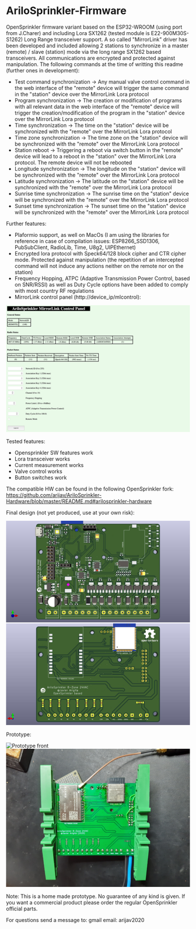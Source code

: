 # AriloSprinkler-Firmware
OpenSprinkler firmware variant based on the ESP32-WROOM (using port from J.Charer) and including Lora SX1262 (tested module is E22-900M30S-S1262) Long Range transceiver support. A so called "MirrorLink" driver has been developed and included allowing 2 stations to synchronize in a master (remote) / slave (station) mode via the long range SX1262 based transceivers. All communications are encrypted and protected against manipulation. The following commands at the time of writting this readme (further ones in development):

- Test command synchronization -> Any manual valve control command in the web interface of the "remote" device will trigger the same command in the "station" device over the MirrorLink Lora protocol
- Program synchronization  -> The creation or modification of programs with all relevant data in the web interface of the "remote" device will trigger the creation/modification of the program in the "station" device over the MirrorLink Lora protocol
- Time synchronization -> The time on the "station" device will be synchronized with the "remote" over the MirrorLink Lora protocol
- Time zone synchronization -> The time zone on the "station" device will be synchronized with the "remote" over the MirrorLink Lora protocol
- Station reboot -> Triggering a reboot via switch button in the "remote" device will lead to a reboot in the "station" over the MirrorLink Lora protocol. The remote device will not be rebooted
- Longitude synchronization -> The longitude on the "station" device will be synchronized with the "remote" over the MirrorLink Lora protocol
- Latitude synchronization -> The latitude on the "station" device will be synchronized with the "remote" over the MirrorLink Lora protocol
- Sunrise time synchronization -> The sunrise time on the "station" device will be synchronized with the "remote" over the MirrorLink Lora protocol
- Sunset time synchronization -> The sunset time on the "station" device will be synchronized with the "remote" over the MirrorLink Lora protocol

Further features:
- Plaformio support, as well on MacOs (I am using the libraries for reference in case of compilation issues: ESP8266_SSD1306, PubSubClient, RadioLib, Time, U8g2, UIPEthernet)
- Encrypted lora protocol with Speck64/128 block cipher and CTR cipher mode. Protected against manipulation (the repetition of an intercepted command will not induce any actions neither on the remote nor on the station)
- Frequency Hopping, ATPC (Adaptive Transmission Power Control, based on SNR/RSSI) as well as Duty Cycle options have been added to comply with most country RF regulations 
- MirrorLink control panel (http://device_ip/mlcontrol):

![MirrorLink Control Panel](https://github.com/arijav/AriloSprinkler-Firmware/blob/master/pictures/AriloSprinkler_MirrorLink_Control.jpg)

Tested features:
- Opensprinkler SW features work
- Lora transceiver works
- Current measurement works
- Valve control works
- Button switches work

The compatible HW can be found in the following OpenSprinkler fork:
https://github.com/arijav/AriloSprinkler-Hardware/blob/master/README.md#arilosprinkler-hardware

Final design (not yet produced, use at your own risk):

![Final design front](https://github.com/arijav/AriloSprinkler-Hardware/blob/master/AriloSprinkler/Pictures/AriloSprinklerAC_front.jpg)
![Final design back](https://github.com/arijav/AriloSprinkler-Hardware/blob/master/AriloSprinkler/Pictures/AriloSprinklerAC_back.jpg)

Prototype:

![Prototype front](https://github.com/arijav/AriloSprinkler-Hardware/blob/master/AriloSprinkler/Pictures/AriloSprinklerAC_prototype_front.jpg)
![Prototype back](https://github.com/arijav/AriloSprinkler-Hardware/blob/master/AriloSprinkler/Pictures/AriloSprinklerAC_prototype_back.jpg)

Note: This is a home made prototype. No guarantee of any kind is given. If you want a commercial product please order the regular OpenSprinkler official parts.

For questions send a message to:
gmail email: arijav2020
